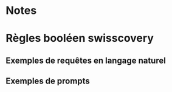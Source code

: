 # Notes

# Règles booléen swisscovery


## Exemples de requêtes en langage naturel


## Exemples de prompts
